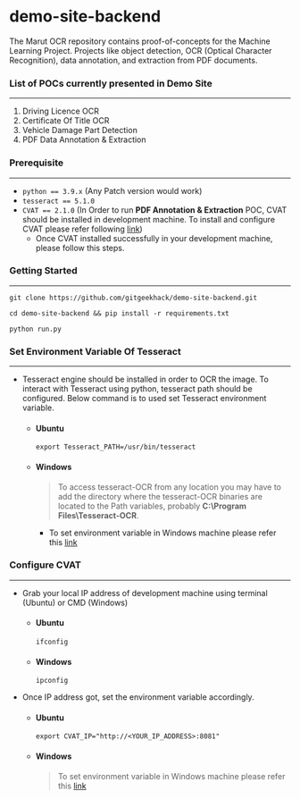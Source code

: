# demo-site-backend

The Marut OCR repository contains proof-of-concepts for the Machine Learning Project. Projects like object detection, OCR (Optical Character Recognition), data annotation, and extraction from PDF documents.

### List of POCs currently presented in Demo Site

---
1. Driving Licence OCR
2. Certificate Of Title OCR
3. Vehicle Damage Part Detection
4. PDF Data Annotation & Extraction

### Prerequisite 

---
- `python == 3.9.x` (Any Patch version would work)
- `tesseract == 5.1.0`
- `CVAT == 2.1.0` (In Order to run **PDF Annotation & Extraction** POC, CVAT should be installed in development machine. To install and configure CVAT please refer following [link](https://openvinotoolkit.github.io/cvat/docs/administration/basics/installation/))
  - Once CVAT installed successfully in your development machine, please follow this steps.

### Getting Started 

---
```commandline
git clone https://github.com/gitgeekhack/demo-site-backend.git
```
```commandline
cd demo-site-backend && pip install -r requirements.txt
```
```commandline
python run.py
```

### Set Environment Variable Of Tesseract

---
- Tesseract engine should be installed in order to OCR the image. To interact with Tesseract using python, tesseract path should be configured. Below command is to used set Tesseract environment variable.
  - #### Ubuntu
    ```commandline
    export Tesseract_PATH=/usr/bin/tesseract
    ```
  - #### Windows
    > To access tesseract-OCR from any location you may have to add the directory where the tesseract-OCR binaries are located to the Path variables, probably **C:\Program Files\Tesseract-OCR**.
    - To set environment variable in Windows machine please refer this [link](https://docs.oracle.com/en/database/oracle/machine-learning/oml4r/1.5.1/oread/creating-and-modifying-environment-variables-on-windows.html)
### Configure CVAT

---
- Grab your local IP address of development machine using terminal (Ubuntu) or CMD (Windows)
  - #### Ubuntu
    ```commandline
    ifconfig
    ```
  - #### Windows
    ```commandline 
    ipconfig
    ```
- Once IP address got, set the environment variable accordingly.
  - #### Ubuntu
    ```commandline
    export CVAT_IP="http://<YOUR_IP_ADDRESS>:8081"
    ```
  - #### Windows
    > To set environment variable in Windows machine please refer this [link](https://docs.oracle.com/en/database/oracle/machine-learning/oml4r/1.5.1/oread/creating-and-modifying-environment-variables-on-windows.html)

